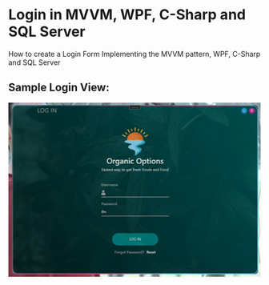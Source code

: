 # Login in MVVM, WPF, C-Sharp and SQL Server
How to create a Login Form Implementing the MVVM pattern, WPF, C-Sharp and SQL Server
<h2>Sample Login View:</h2>
<a href="" target="_blank">
  <img src="https://github.com/aminul-islam-niloy/User-Authentication-WPF/blob/master/WPF-LoginForm/Images/Sample1.jpg"/>
</a>

